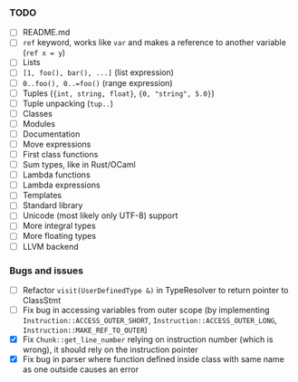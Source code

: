### TODO

- [ ] README.md
- [ ] `ref` keyword, works like `var` and makes a reference to another variable
  (`ref x = y`)
- [ ] Lists
- [ ] `[1, foo(), bar(), ...]` (list expression)
- [ ] `0..foo(), 0..=foo()` (range expression)
- [ ] Tuples (`{int, string, float}`, `{0, "string", 5.0}`)
- [ ] Tuple unpacking (`tup..`)
- [ ] Classes
- [ ] Modules
- [ ] Documentation
- [ ] Move expressions
- [ ] First class functions
- [ ] Sum types, like in Rust/OCaml
- [ ] Lambda functions
- [ ] Lambda expressions
- [ ] Templates
- [ ] Standard library
- [ ] Unicode (most likely only UTF-8) support
- [ ] More integral types
- [ ] More floating types
- [ ] LLVM backend

### Bugs and issues

- [ ] Refactor `visit(UserDefinedType &)` in TypeResolver to return pointer to
  ClassStmt
- [ ] Fix bug in accessing variables from outer scope (by implementing
  `Instruction::ACCESS_OUTER_SHORT`, `Instruction::ACCESS_OUTER_LONG`,
  `Instruction::MAKE_REF_TO_OUTER`)
- [x] Fix `Chunk::get_line_number` relying on instruction number (which is
  wrong), it should rely on the instruction pointer
- [x] Fix bug in parser where function defined inside class with same name as
  one outside causes an error
